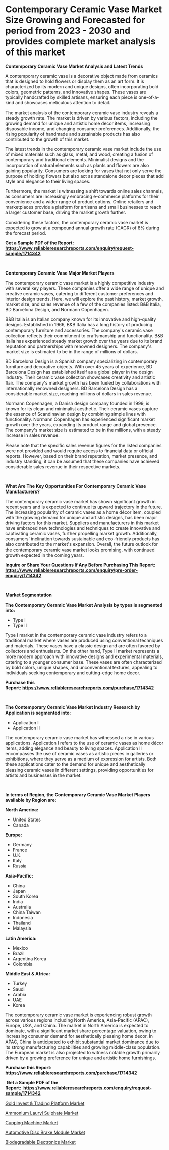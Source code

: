 <p><h1>Contemporary Ceramic Vase Market Size Growing and Forecasted for period from 2023 - 2030 and provides complete market analysis of this market</h1></p><p><strong>Contemporary Ceramic Vase Market Analysis and Latest Trends</strong></p>
<p><p>A contemporary ceramic vase is a decorative object made from ceramics that is designed to hold flowers or display them as an art form. It is characterized by its modern and unique designs, often incorporating bold colors, geometric patterns, and innovative shapes. These vases are typically handcrafted by skilled artisans, ensuring each piece is one-of-a-kind and showcases meticulous attention to detail.</p><p>The market analysis of the contemporary ceramic vase industry reveals a steady growth rate. The market is driven by various factors, including the growing demand for unique and artistic home decor items, increasing disposable income, and changing consumer preferences. Additionally, the rising popularity of handmade and sustainable products has also contributed to the growth of this market.</p><p>The latest trends in the contemporary ceramic vase market include the use of mixed materials such as glass, metal, and wood, creating a fusion of contemporary and traditional elements. Minimalist designs and the incorporation of natural elements such as plants and flowers are also gaining popularity. Consumers are looking for vases that not only serve the purpose of holding flowers but also act as standalone decor pieces that add style and elegance to their living spaces.</p><p>Furthermore, the market is witnessing a shift towards online sales channels, as consumers are increasingly embracing e-commerce platforms for their convenience and a wider range of product options. Online retailers and marketplaces provide a platform for artisans and small businesses to reach a larger customer base, driving the market growth further.</p><p>Considering these factors, the contemporary ceramic vase market is expected to grow at a compound annual growth rate (CAGR) of 8% during the forecast period.</p></p>
<p><strong>Get a Sample PDF of the Report:&nbsp; <a href="https://www.reliableresearchreports.com/enquiry/request-sample/1714342">https://www.reliableresearchreports.com/enquiry/request-sample/1714342</a></strong></p>
<p>&nbsp;</p>
<p><strong>Contemporary Ceramic Vase Major Market Players</strong></p>
<p><p>The contemporary ceramic vase market is a highly competitive industry with several key players. These companies offer a wide range of unique and creative ceramic vases, catering to different customer preferences and interior design trends. Here, we will explore the past history, market growth, market size, and sales revenue of a few of the companies listed: B&B Italia, BD Barcelona Design, and Normann Copenhagen.</p><p>B&B Italia is an Italian company known for its innovative and high-quality designs. Established in 1966, B&B Italia has a long history of producing contemporary furniture and accessories. The company's ceramic vase collection reflects their commitment to craftsmanship and functionality. B&B Italia has experienced steady market growth over the years due to its brand reputation and partnerships with renowned designers. The company's market size is estimated to be in the range of millions of dollars.</p><p>BD Barcelona Design is a Spanish company specializing in contemporary furniture and decorative objects. With over 45 years of experience, BD Barcelona Design has established itself as a global player in the design industry. Their ceramic vase collection showcases creativity and artistic flair. The company's market growth has been fueled by collaborations with internationally renowned designers. BD Barcelona Design has a considerable market size, reaching millions of dollars in sales revenue.</p><p>Normann Copenhagen, a Danish design company founded in 1999, is known for its clean and minimalist aesthetic. Their ceramic vases capture the essence of Scandinavian design by combining simple lines with functionality. Normann Copenhagen has experienced significant market growth over the years, expanding its product range and global presence. The company's market size is estimated to be in the millions, with a steady increase in sales revenue.</p><p>Please note that the specific sales revenue figures for the listed companies were not provided and would require access to financial data or official reports. However, based on their brand reputation, market presence, and industry standing, it can be assumed that these companies have achieved considerable sales revenue in their respective markets.</p></p>
<p>&nbsp;</p>
<p><strong>What Are The Key Opportunities For Contemporary Ceramic Vase Manufacturers?</strong></p>
<p><p>The contemporary ceramic vase market has shown significant growth in recent years and is expected to continue its upward trajectory in the future. The increasing popularity of ceramic vases as a home décor item, coupled with the growing demand for unique and artistic designs, has been major driving factors for this market. Suppliers and manufacturers in this market have embraced new technologies and techniques to create innovative and captivating ceramic vases, further propelling market growth. Additionally, consumers' inclination towards sustainable and eco-friendly products has also contributed to the market's expansion. Overall, the future outlook for the contemporary ceramic vase market looks promising, with continued growth expected in the coming years.</p></p>
<p><strong>Inquire or Share Your Questions If Any Before Purchasing This Report: <a href="https://www.reliableresearchreports.com/enquiry/pre-order-enquiry/1714342">https://www.reliableresearchreports.com/enquiry/pre-order-enquiry/1714342</a></strong></p>
<p>&nbsp;</p>
<p><strong>Market Segmentation</strong></p>
<p><strong>The Contemporary Ceramic Vase Market Analysis by types is segmented into:</strong></p>
<p><ul><li>Type I</li><li>Type II</li></ul></p>
<p><p>Type I market in the contemporary ceramic vase industry refers to a traditional market where vases are produced using conventional techniques and materials. These vases have a classic design and are often favored by collectors and enthusiasts. On the other hand, Type II market represents a more modern approach with innovative designs and experimental materials, catering to a younger consumer base. These vases are often characterized by bold colors, unique shapes, and unconventional textures, appealing to individuals seeking contemporary and cutting-edge home decor.</p></p>
<p><strong>Purchase this Report:&nbsp;<a href="https://www.reliableresearchreports.com/purchase/1714342">https://www.reliableresearchreports.com/purchase/1714342</a></strong></p>
<p>&nbsp;</p>
<p><strong>The Contemporary Ceramic Vase Market Industry Research by Application is segmented into:</strong></p>
<p><ul><li>Application I</li><li>Application II</li></ul></p>
<p><p>The contemporary ceramic vase market has witnessed a rise in various applications. Application I refers to the use of ceramic vases as home décor items, adding elegance and beauty to living spaces. Application II encompasses the use of ceramic vases as artistic pieces in galleries or exhibitions, where they serve as a medium of expression for artists. Both these applications cater to the demand for unique and aesthetically pleasing ceramic vases in different settings, providing opportunities for artists and businesses in the market.</p></p>
<p>&nbsp;</p>
<p><strong>In terms of Region, the Contemporary Ceramic Vase Market Players available by Region are:</strong></p>
<p>
    <p> <strong> North America: </strong>
        <ul>
            <li>United States</li>
            <li>Canada</li>
        </ul>
        </p> 
    <p> <strong> Europe: </strong>
        <ul>
            <li>Germany</li>
            <li>France</li>
            <li>U.K.</li>
            <li>Italy</li>
            <li>Russia</li>
        </ul>
        </p> 
    <p> <strong> Asia-Pacific: </strong>
        <ul>
            <li>China</li>
            <li>Japan</li>
            <li>South Korea</li>
            <li>India</li>
            <li>Australia</li>
            <li>China Taiwan</li>
            <li>Indonesia</li>
            <li>Thailand</li>
            <li>Malaysia</li>
        </ul>
        </p> 
    <p> <strong> Latin America: </strong>
        <ul>
            <li>Mexico</li>
            <li>Brazil</li>
            <li>Argentina Korea</li>
            <li>Colombia</li>
        </ul>
        </p> 
    <p> <strong> Middle East & Africa: </strong>
        <ul>
            <li>Turkey</li>
            <li>Saudi</li>
            <li>Arabia</li>
            <li>UAE</li>
            <li>Korea</li>
        </ul>
    </p>
    </p>
<p><p>The contemporary ceramic vase market is experiencing robust growth across various regions including North America, Asia-Pacific (APAC), Europe, USA, and China. The market in North America is expected to dominate, with a significant market share percentage valuation, owing to increasing consumer demand for aesthetically pleasing home decor. In APAC, China is anticipated to exhibit substantial market dominance due to its strong manufacturing capabilities and growing middle-class population. The European market is also projected to witness notable growth primarily driven by a growing preference for unique and artistic home furnishings.</p></p>
<p><strong>Purchase this Report: <a href="https://www.reliableresearchreports.com/purchase/1714342">https://www.reliableresearchreports.com/purchase/1714342</a></strong></p>
<p>&nbsp;<strong>Get a Sample PDF of the Report:&nbsp;&nbsp;<a href="https://www.reliableresearchreports.com/enquiry/request-sample/1714342">https://www.reliableresearchreports.com/enquiry/request-sample/1714342</a></strong></p>
<p><strong></strong></p>
<p><p><a href="https://github.com/amonskiyk/Market-Research-Report-List-1/blob/main/gold-invest-trading-platform-market.md">Gold Invest & Trading Platform Market</a></p><p><a href="https://www.linkedin.com/pulse/ammonium-lauryl-sulphate-market-size-2023-2030-global-b36wc/">Ammonium Lauryl Sulphate Market</a></p><p><a href="https://github.com/surverupesha/Market-Research-Report-List-1/blob/main/cupping-machine-market.md">Cupping Machine Market</a></p><p><a href="https://medium.com/@twiladurgan/automotive-disc-brake-module-market-analysis-its-cagr-market-segmentation-and-global-industry-44188d7a7650">Automotive Disc Brake Module Market</a></p><p><a href="https://www.linkedin.com/pulse/biodegradable-electronics-market-share-amp-new-trends-analysis-xm3jc/">Biodegradable Electronics Market</a></p></p>